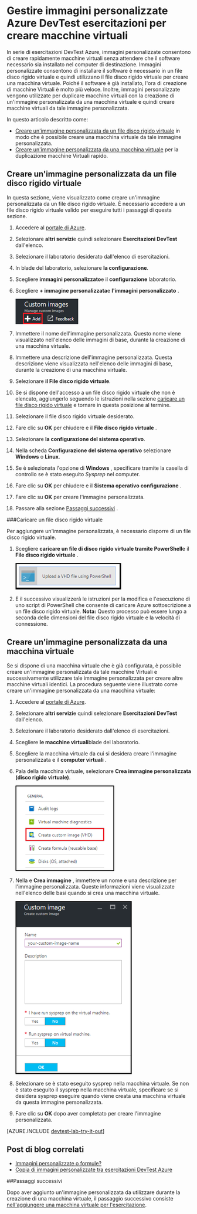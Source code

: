 <properties
    pageTitle="Gestire immagini personalizzate Azure DevTest esercitazioni per creare macchine virtuali | Microsoft Azure"
    description="Informazioni su come creare un'immagine personalizzata da un file disco rigido virtuale o da una macchina virtuale esistente in Azure DevTest esercitazioni"
    services="devtest-lab,virtual-machines"
    documentationCenter="na"
    authors="tomarcher"
    manager="douge"
    editor=""/>

<tags
    ms.service="devtest-lab"
    ms.workload="na"
    ms.tgt_pltfrm="na"
    ms.devlang="na"
    ms.topic="article"
    ms.date="09/07/2016"
    ms.author="tarcher"/>

# <a name="manage-azure-devtest-labs-custom-images-to-create-vms"></a>Gestire immagini personalizzate Azure DevTest esercitazioni per creare macchine virtuali

In serie di esercitazioni DevTest Azure, immagini personalizzate consentono di creare rapidamente macchine virtuali senza attendere che il software necessario sia installato nel computer di destinazione. Immagini personalizzate consentono di installare il software è necessario in un file disco rigido virtuale e quindi utilizzano il file disco rigido virtuale per creare una macchina virtuale. Poiché il software è già installato, l'ora di creazione di macchine Virtuali è molto più veloce. Inoltre, immagini personalizzate vengono utilizzate per duplicare macchine virtuali con la creazione di un'immagine personalizzata da una macchina virtuale e quindi creare macchine virtuali da tale immagine personalizzata.

In questo articolo descritto come:

- [Creare un'immagine personalizzata da un file disco rigido virtuale](#create-a-custom-image-from-a-vhd-file) in modo che è possibile creare una macchina virtuale da tale immagine personalizzata. 
- [Creare un'immagine personalizzata da una macchina virtuale](#create-a-custom-image-from-a-vm) per la duplicazione macchine Virtuali rapido.

## <a name="create-a-custom-image-from-a-vhd-file"></a>Creare un'immagine personalizzata da un file disco rigido virtuale

In questa sezione, viene visualizzato come creare un'immagine personalizzata da un file disco rigido virtuale.
È necessario accedere a un file disco rigido virtuale valido per eseguire tutti i passaggi di questa sezione.   


1. Accedere al [portale di Azure](http://go.microsoft.com/fwlink/p/?LinkID=525040).

1. Selezionare **altri servizi**e quindi selezionare **Esercitazioni DevTest** dall'elenco.

1. Selezionare il laboratorio desiderato dall'elenco di esercitazioni.  

1. In blade del laboratorio, selezionare **la configurazione**. 

1. Scegliere **immagini personalizzato**e il **configurazione** laboratorio.

1. Scegliere **+ immagine personalizzata**e **l'immagini personalizzato** .

    ![Aggiungere l'immagine personalizzata](./media/devtest-lab-create-template/add-custom-image.png)

1. Immettere il nome dell'immagine personalizzata. Questo nome viene visualizzato nell'elenco delle immagini di base, durante la creazione di una macchina virtuale.

1. Immettere una descrizione dell'immagine personalizzata. Questa descrizione viene visualizzata nell'elenco delle immagini di base, durante la creazione di una macchina virtuale.

1. Selezionare **il File disco rigido virtuale**.

1. Se si dispone dell'accesso a un file disco rigido virtuale che non è elencato, aggiungerlo seguendo le istruzioni nella sezione [caricare un file disco rigido virtuale](#upload-a-vhd-file) e tornare in questa posizione al termine.

1. Selezionare il file disco rigido virtuale desiderato.

1. Fare clic su **OK** per chiudere e il **File disco rigido virtuale** .

1. Selezionare **la configurazione del sistema operativo**.

1. Nella scheda **Configurazione del sistema operativo** selezionare **Windows** o **Linux**.

1. Se è selezionata l'opzione di **Windows** , specificare tramite la casella di controllo se è stato eseguito *Sysprep* nel computer.

1. Fare clic su **OK** per chiudere e il **Sistema operativo configurazione** .

1. Fare clic su **OK** per creare l'immagine personalizzata.

1. Passare alla sezione [Passaggi successivi](#next-steps) .

###<a name="upload-a-vhd-file"></a>Caricare un file disco rigido virtuale

Per aggiungere un'immagine personalizzata, è necessario disporre di un file disco rigido virtuale.

1. Scegliere **caricare un file di disco rigido virtuale tramite PowerShell**e il **File disco rigido virtuale** .

    ![Carica immagine](./media/devtest-lab-create-template/upload-image-using-psh.png)

1. E il successivo visualizzerà le istruzioni per la modifica e l'esecuzione di uno script di PowerShell che consente di caricare Azure sottoscrizione a un file disco rigido virtuale. 
**Nota:** Questo processo può essere lungo a seconda delle dimensioni del file disco rigido virtuale e la velocità di connessione.

## <a name="create-a-custom-image-from-a-vm"></a>Creare un'immagine personalizzata da una macchina virtuale
Se si dispone di una macchina virtuale che è già configurata, è possibile creare un'immagine personalizzata da tale macchine Virtuali e successivamente utilizzare tale immagine personalizzata per creare altre macchine virtuali identici. La procedura seguente viene illustrato come creare un'immagine personalizzata da una macchina virtuale:

1. Accedere al [portale di Azure](http://go.microsoft.com/fwlink/p/?LinkID=525040).

1. Selezionare **altri servizi**e quindi selezionare **Esercitazioni DevTest** dall'elenco.

1. Selezionare il laboratorio desiderato dall'elenco di esercitazioni.  

1. Scegliere **le macchine virtuali**blade del laboratorio.
 
1. Scegliere la macchina virtuale da cui si desidera creare l'immagine personalizzata e il **computer virtuali** .

1. Pala della macchina virtuale, selezionare **Crea immagine personalizzata (disco rigido virtuale)**.

    ![Crea voce di menu immagine personalizzata](./media/devtest-lab-create-template/create-custom-image.png)

1. Nella e **Crea immagine** , immettere un nome e una descrizione per l'immagine personalizzata. Queste informazioni viene visualizzate nell'elenco delle basi quando si crea una macchina virtuale.

    ![Creare blade immagine personalizzata](./media/devtest-lab-create-template/create-custom-image-blade.png)

1. Selezionare se è stato eseguito sysprep nella macchina virtuale. Se non è stato eseguito il sysprep nella macchina virtuale, specificare se si desidera sysprep eseguire quando viene creata una macchina virtuale da questa immagine personalizzata.

1. Fare clic su **OK** dopo aver completato per creare l'immagine personalizzata.

[AZURE.INCLUDE [devtest-lab-try-it-out](../../includes/devtest-lab-try-it-out.md)]

## <a name="related-blog-posts"></a>Post di blog correlati

- [Immagini personalizzate o formule?](https://blogs.msdn.microsoft.com/devtestlab/2016/04/06/custom-images-or-formulas/)
- [Copia di immagini personalizzate tra esercitazioni DevTest Azure](http://www.visualstudiogeeks.com/blog/DevOps/How-To-Move-CustomImages-VHD-Between-AzureDevTestLabs#copying-custom-images-between-azure-devtest-labs)

##<a name="next-steps"></a>Passaggi successivi

Dopo aver aggiunto un'immagine personalizzata da utilizzare durante la creazione di una macchina virtuale, il passaggio successivo consiste [nell'aggiungere una macchina virtuale per l'esercitazione](./devtest-lab-add-vm-with-artifacts.md).